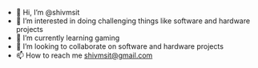 - 👋 Hi, I’m @shivmsit
- 👀 I’m interested in doing challenging things like software and hardware projects
- 🌱 I’m currently learning gaming
- 💞️ I’m looking to collaborate on software and hardware projects
- 📫 How to reach me shivmsit@gmail.com

<!---
shivmsit/shivmsit is a ✨ special ✨ repository because its `README.md` (this file) appears on your GitHub profile.
You can click the Preview link to take a look at your changes.
--->
